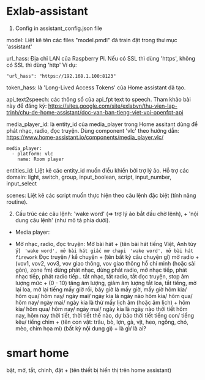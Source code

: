 # Exlab-assistant

1. Config in assistant_config.json file

model: Liệt kê tên các files "model.pmdl" đã train đặt trong thư mục 'assistant'

url_hass: Địa chỉ LAN của Raspberry Pi. Nếu có SSL thì dùng 'https', không có SSL thì dùng 'http'
Ví dụ:
```
"url_hass": "https://192.168.1.100:8123"
```
token_hass: là 'Long-Lived Access Tokens' của Home assistant đã tạo.

api_text2speech: các thông số của api_fpt text to speech. 
Tham khảo bài này để đăng ký: https://sites.google.com/site/exlabvn/thu-vien-lap-trinh/chu-de-home-assistant/doc-van-ban-tieng-viet-voi-openfpt-api

media_player_id: là entity_id của media_player trong Home assitant dùng để phát nhạc, radio, đọc truyện.
Dùng component 'vlc' theo hướng dẫn: https://www.home-assistant.io/components/media_player.vlc/
```
media_player:
  - platform: vlc
    name: Room player
```
entities_id: Liệt kê các entity_id muốn điều khiển bởi trợ lý ảo.
Hỗ trợ các domain: light, switch, group, input_boolean, script, input_number, input_select

scenes: Liệt kê các script muốn thực hiện theo câu lệnh đặc biệt (tính năng routine).

2. Cấu trúc các câu lệnh: 'wake word' (=> trợ lý ảo bắt đầu chờ lệnh), + 'nội dung câu lệnh' (như mô tả phía dưới).

* Media player:
+ Mở nhạc, radio, đọc truyện:
Mở bài hát + (tên bài hát tiếng Việt, Anh tùy ý)
``` 'wake word', mở bài hát giấc mơ chapi```
``` 'wake word', mở bài hát firework```
Đọc truyện / kể chuyện + (tên bất kỳ câu chuyện gì)
mở radio + (vov1, vov2, vov3, vov giao thông, vov giao thông hồ chí minh (hoặc sài gòn), zone fm)
dừng phát nhạc, dừng phát radio, mở nhạc tiếp, phát nhạc tiếp, phát radio tiếp..
tắt nhạc, tắt radio, tắt đọc truyện, stop
âm lượng mức + (0 - 10)
tăng âm lượng, giảm âm lượng
tắt loa, tắt tiếng, mở lại loa, mở lại tiếng
mấy giờ rồi, bây giờ là mấy giờ, mấy giờ
hôm kia/ hôm qua/ hôm nay/ ngày mai/ ngày kia là ngày nào
hôm kia/ hôm qua/ hôm nay/ ngày mai/ ngày kia là thứ mấy
lịch âm (hoặc âm lịch) + hôm kia/ hôm qua/ hôm nay/ ngày mai/ ngày kia là ngày nào
thời tiết hôm nay, hôm nay thời tiết, thời tiết thế nào, dự báo thời tiết
tiếng con/ tiếng kêu/ tiếng chim + (tên con vật: trâu, bò, lợn, gà, vịt, heo, ngỗng, chó, mèo, chim họa mi)
(bất kỳ nội dung gì) + là gì/ là ai?

# smart home #
bật, mở, tắt, chỉnh, đặt + (tên thiết bị hiển thị trên home assistant)




